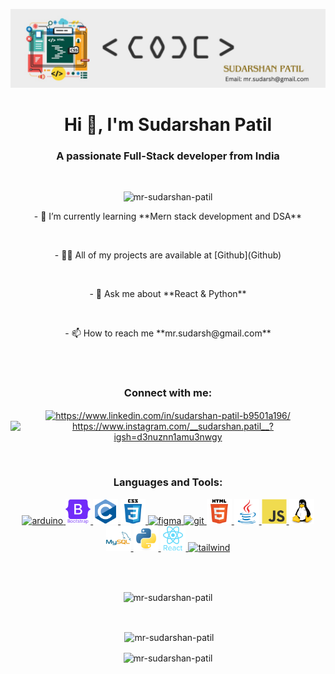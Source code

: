 
![logo](https://github.com/Mr-Sudarshan-Patil/Mr-Sudarshan-Patil/blob/main/Snap.jpg)

<h1 align="center">Hi 👋, I'm Sudarshan Patil</h1>
<h3 align="center">A passionate Full-Stack developer from India</h3>
<br/>
<p align="center"> <img src="https://komarev.com/ghpvc/?username=mr-sudarshan-patil&label=Profile%20views&color=0e75b6&style=flat" alt="mr-sudarshan-patil" /> </p>

<p align="center">- 🌱 I’m currently learning **Mern stack development and DSA**</p><br/>
<p align="center">- 👨‍💻 All of my projects are available at [Github](Github)</p><br/>
<p align="center">- 💬 Ask me about **React & Python**</p><br/>
<p align="center">- 📫 How to reach me **mr.sudarsh@gmail.com**</p><br/>

<br/>
<h3 align="center">Connect with me:</h3>
<p align="center">
<a href="https://linkedin.com/in/https://www.linkedin.com/in/sudarshan-patil-b9501a196/" target="blank"><img align="center" src="https://raw.githubusercontent.com/rahuldkjain/github-profile-readme-generator/master/src/images/icons/Social/linked-in-alt.svg" alt="https://www.linkedin.com/in/sudarshan-patil-b9501a196/" height="30" width="40" /></a>
<a href="https://instagram.com/https://www.instagram.com/__sudarshan.patil__?igsh=d3nuznn1amu3nwgy" target="blank"><img align="center" src="https://raw.githubusercontent.com/rahuldkjain/github-profile-readme-generator/master/src/images/icons/Social/instagram.svg" alt="https://www.instagram.com/__sudarshan.patil__?igsh=d3nuznn1amu3nwgy" height="30" width="40" /></a>
</p>

<br/>

<h3 align="center">Languages and Tools:</h3>

<p align="center"> <a href="https://www.arduino.cc/" target="_blank" rel="noreferrer"> <img src="https://cdn.worldvectorlogo.com/logos/arduino-1.svg" alt="arduino" width="40" height="40"/> </a> <a href="https://getbootstrap.com" target="_blank" rel="noreferrer"> <img src="https://raw.githubusercontent.com/devicons/devicon/master/icons/bootstrap/bootstrap-plain-wordmark.svg" alt="bootstrap" width="40" height="40"/> </a> <a href="https://www.cprogramming.com/" target="_blank" rel="noreferrer"> <img src="https://raw.githubusercontent.com/devicons/devicon/master/icons/c/c-original.svg" alt="c" width="40" height="40"/> </a> <a href="https://www.w3schools.com/css/" target="_blank" rel="noreferrer"> <img src="https://raw.githubusercontent.com/devicons/devicon/master/icons/css3/css3-original-wordmark.svg" alt="css3" width="40" height="40"/> </a> <a href="https://www.figma.com/" target="_blank" rel="noreferrer"> <img src="https://www.vectorlogo.zone/logos/figma/figma-icon.svg" alt="figma" width="40" height="40"/> </a> <a href="https://git-scm.com/" target="_blank" rel="noreferrer"> <img src="https://www.vectorlogo.zone/logos/git-scm/git-scm-icon.svg" alt="git" width="40" height="40"/> </a> <a href="https://www.w3.org/html/" target="_blank" rel="noreferrer"> <img src="https://raw.githubusercontent.com/devicons/devicon/master/icons/html5/html5-original-wordmark.svg" alt="html5" width="40" height="40"/> </a> <a href="https://www.java.com" target="_blank" rel="noreferrer"> <img src="https://raw.githubusercontent.com/devicons/devicon/master/icons/java/java-original.svg" alt="java" width="40" height="40"/> </a> <a href="https://developer.mozilla.org/en-US/docs/Web/JavaScript" target="_blank" rel="noreferrer"> <img src="https://raw.githubusercontent.com/devicons/devicon/master/icons/javascript/javascript-original.svg" alt="javascript" width="40" height="40"/> </a> <a href="https://www.linux.org/" target="_blank" rel="noreferrer"> <img src="https://raw.githubusercontent.com/devicons/devicon/master/icons/linux/linux-original.svg" alt="linux" width="40" height="40"/> </a> <a href="https://www.mysql.com/" target="_blank" rel="noreferrer"> <img src="https://raw.githubusercontent.com/devicons/devicon/master/icons/mysql/mysql-original-wordmark.svg" alt="mysql" width="40" height="40"/> </a> <a href="https://www.python.org" target="_blank" rel="noreferrer"> <img src="https://raw.githubusercontent.com/devicons/devicon/master/icons/python/python-original.svg" alt="python" width="40" height="40"/> </a> <a href="https://reactjs.org/" target="_blank" rel="noreferrer"> <img src="https://raw.githubusercontent.com/devicons/devicon/master/icons/react/react-original-wordmark.svg" alt="react" width="40" height="40"/> </a> <a href="https://tailwindcss.com/" target="_blank" rel="noreferrer"> <img src="https://www.vectorlogo.zone/logos/tailwindcss/tailwindcss-icon.svg" alt="tailwind" width="40" height="40"/> </a> </p>
<br/><br/>
<p align="center"><img align="center" src="https://github-readme-stats.vercel.app/api/top-langs?username=mr-sudarshan-patil&show_icons=true&locale=en&layout=compact" alt="mr-sudarshan-patil" /></p>
<br/>
<p align="center">&nbsp;<img align="center" src="https://github-readme-stats.vercel.app/api?username=mr-sudarshan-patil&show_icons=true&locale=en" alt="mr-sudarshan-patil" /></p>

<p align="center"><img align="center" src="https://github-readme-streak-stats.herokuapp.com/?user=mr-sudarshan-patil&" alt="mr-sudarshan-patil" /></p>

